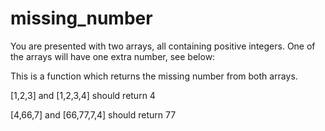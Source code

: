 # missing_number

You are presented with two arrays, all containing positive integers. 
One of the arrays will have one extra number, see below:

This is a function which returns the missing number from both arrays.

[1,2,3] and [1,2,3,4] should return 4

[4,66,7] and [66,77,7,4] should return 77
